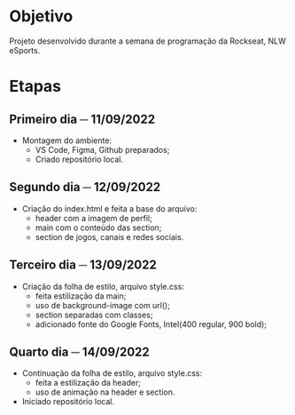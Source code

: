 # Objetivo

Projeto desenvolvido durante a semana de programação da Rockseat, NLW eSports.

# Etapas

## Primeiro dia ─ 11/09/2022
- Montagem do ambiente:
  - VS Code, Figma, Github preparados;
  - Criado repositório local.

## Segundo dia ─ 12/09/2022
- Criação do index.html e feita a base do arquivo:
  - header com a imagem de perfil;
  - main com o conteúdo das section;
  - section de jogos, canais e redes sociais.

## Terceiro dia ─ 13/09/2022
- Criação da folha de estilo, arquivo style.css:
  - feita estilização da main;
  - uso de background-image com url();
  - section separadas com classes;
  - adicionado fonte do Google Fonts, Intel(400 regular, 900 bold);

## Quarto dia ─ 14/09/2022
- Continuação da folha de estilo, arquivo style.css:
  - feita a estilização da header;
  - uso de animação na header e section.
- Iniciado repositório local.